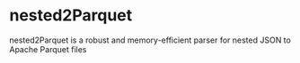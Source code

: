 # nested2Parquet
nested2Parquet is a robust and memory-efficient parser for nested JSON to Apache Parquet files

